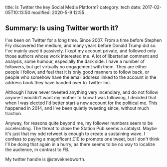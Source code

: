 title: Is Twitter the key Social Media Platform?
category: tech
date: 2017-02-05T10:13:50
modified: 2020-5-9 12:55

## Summary: Is using Twitter worth it?

I've been on Twitter for a long time. Since 2007. From a time before Stephen Fry discovered the medium, and many years before Donald Trump did so. I've mainly used it passively. I kept my account private, and followed only those authors whose work interested me. A lot of libertarian comment and analysis, some humour, especially the dark side. I have a number of followers, but get virtually no engagement with them. They are either people I follow, and feel that it is only good manners to follow back, or people who somehow have the email address linked to the account in the address book they have handed over to Twitter Inc.

Although I have never tweeted anything very incendiary, and do not follow anyone I wouldn't want my mother to know I was following, I decided that when I was elected I'd better start a new account for the political me. This happened in 2014, and I've been quietly tweeting since, without much traction.

Anyway, for reasons quite beyond me, my follower numbers seem to be accelerating. The threat to close the Station Pub seems a catalyst. Maybe it's just that my odd retweet is enough to create a sustaining wave. I confess to paying a magnificent &pound;10 to promote one tweet, but I don't think I'll be doing that again in a hurry, as there seems to be no way to localize the audience, in contrast to FB.




My twitter handle is @steveknebworth. 